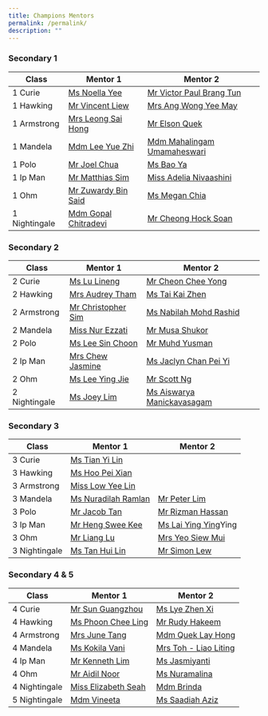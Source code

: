```yaml
---
title: Champions Mentors
permalink: /permalink/
description: ""
---
```

### Secondary 1
| Class | Mentor 1 | Mentor 2 |
| -------- | -------- | -------- |
| 1 Curie    |   [Ms Noella Yee](mailto:noella.yee@cwss.moe.edu.sg)  |   [Mr Victor Paul Brang Tun](mailto:victor.brang@cwss.moe.edu.sg)   |
| 1 Hawking    |  [Mr Vincent Liew](mailto:liew.chenkong@cwss.moe.edu.sg)   | [ Mrs Ang Wong Yee May](mailto:wong.yeemay@cwss.moe.edu.sg)    |
| 1 Armstrong    |  [Mrs Leong Sai Hong](mailto:leong.saihong@cwss.moe.edu.sg)    |  [Mr Elson Quek](mailto:elson.quek@cwss.moe.edu.sg)    |
| 1 Mandela  |  [Mdm Lee Yue Zhi](mailto:lee.yuezhi@cwss.moe.edu.sg)    |  [Mdm Mahalingam Umamaheswari](mailto:mahalingam.umamaheswari@cwss.moe.edu.sg)    |
| 1 Polo  |  [Mr Joel Chua](mailto:joel.chua@cwss.moe.edu.sg)    |  [ Ms Bao Ya](mailto:bao.ya@cwss.moe.edu.sg)   |
| 1 Ip Man  |  [ Mr Matthias Sim](mailto:matthias.sim@cwss.moe.edu.sg)   |  [Miss Adelia Nivaashini ](mailto:nivaashini@cwss.moe.edu.sg)   |
| 1 Ohm  |   [Mr Zuwardy Bin Said](mailto:zuwardy.said@cwss.moe.edu.sg)   |  [Ms Megan Chia ](mailto:megan.chia@cwss.moe.edu.sg)   |
| 1 Nightingale  | [ Mdm Gopal Chitradevi ](mailto:gopal.chitradevi@cwss.moe.edu.sg)   |  [ Mr Cheong Hock Soan](mailto:cheong.hocksoan@cwss.moe.edu.sg)   |

### Secondary 2
| Class | Mentor 1 | Mentor 2 |
| -------- | -------- | -------- |
| 2 Curie    |   [Ms Lu Lineng](mailto:lu.lineng@cwss.moe.edu.sg)   |   [Mr Cheon Chee Yong](mailto:cheon.cheeyong@cwss.moe.edu.sg)   |
| 2 Hawking    |  [Mrs Audrey Tham](mailto:audrey.tham@cwss.moe.edu.sg)    |   [Ms Tai Kai Zhen](mailto:tai.kaizhen@cwss.moe.edu.sg)   |
| 2 Armstrong    |  [ Mr Christopher Sim](mailto:christopher.sim@cwss.moe.edu.sg)   |  [ Ms Nabilah Mohd Rashid](mailto:nabilah@cwss.moe.edu.sg)   |
| 2 Mandela  |  [Miss Nur Ezzati](mailto:nurezzati@cwss.moe.edu.sg)    |  [Mr Musa Shukor](mailto:musa.shukor@cwss.moe.edu.sg)    |
| 2 Polo  |   [Ms Lee Sin Choon](mailto:lee.sinchoon@cwss.moe.edu.sg)   |  [Mr Muhd Yusman](mailto:muhammad.yusman@cwss.moe.edu.sg)    |
| 2 Ip Man  |  [Mrs Chew Jasmine](mailto:jasmine.chew@cwss.moe.edu.sg)   | [Ms Jaclyn Chan Pei Yi ](mailto:jaclyn.chanpeiyi@cwss.moe.edu.sg)    |
| 2 Ohm  |    [Ms Lee Ying Jie](mailto:lee.yingjie@cwss.moe.edu.sg)  |  [Mr Scott Ng](mailto:ng.hanliat@cwss.moe.edu.sg)    |
| 2 Nightingale  |   [Ms Joey Lim](mailto:joeylim.peisi@cwss.moe.edu.sg)   | [Ms Aiswarya Manickavasagam](mailto:aiswarya@cwss.moe.edu.sg)    |

### Secondary 3
| Class | Mentor 1 | Mentor 2 |
| -------- | -------- | -------- |
|3 Curie    |   [Ms Tian Yi Lin ](mailto:tian.yilin@cwss.moe.edu.sg)  |      |
| 3 Hawking    |   [Ms Hoo Pei Xian](mailto:hoo.peixian@cwss.moe.edu.sg)   |      |
| 3 Armstrong    |   [Miss Low Yee Lin](mailto:low.yeelin@cwss.moe.edu.sg)   |      |
| 3 Mandela  |   [Ms Nuradilah Ramlan](mailto:nuradilah.ramlan@cwss.moe.edu.sg)   | [Mr Peter Lim ](mailto:peter.lim@cwss.moe.edu.sg)   |
| 3 Polo  |   [Mr Jacob Tan](mailto:jacob.tan@cwss.moe.edu.sg)   | [Mr Rizman Hassan](mailto:rizman.hassan@cwss.moe.edu.sg)     |
| 3 Ip Man  |  [ Mr Heng Swee Kee](mailto:heng.sweekee@cwss.moe.edu.sg)   |  [Ms Lai Ying Ying](mailto:lai.yingying@cwss.moe.edu.sg)Ying    |
|3 Ohm  | [Mr Liang Lu](mailto:liang.lu@cwss.moe.edu.sg)     |  [Mrs Yeo Siew Mui](mailto:yeo.siewmui@cwss.moe.edu.sg)  |
| 3 Nightingale  | [Ms Tan Hui Lin](mailto:tan.huilin@cwss.moe.edu.sg)     | [Mr Simon Lew](mailto:simon.lew@cwss.moe.edu.sg)    |

### Secondary 4 & 5
| Class | Mentor 1 | Mentor 2 |
| -------- | -------- | -------- |
|4 Curie    |   [ Mr Sun Guangzhou](mailto:sun.guangzhou@cwss.moe.edu.sg)  |    [Ms Lye Zhen Xi](mailto:lye.zhenxi@cwss.moe.edu.sg)  |
| 4 Hawking    |   [Ms Phoon Chee Ling](mailto:phoon.cheeling@cwss.moe.edu.sg)  |  [Mr Rudy Hakeem](mailto:rudyhakeem.sulaiman@cwss.moe.edu.sg)    |
| 4 Armstrong    |  [Mrs June Tang](mailto:june.tang@cwss.moe.edu.sg)  |  [Mdm Quek Lay Hong](mailto:quek.layhong@cwss.moe.edu.sg)    |
| 4 Mandela  |   [Ms Kokila Vani](mailto:kokila.vani@cwss.moe.edu.sg)   |  [Mrs Toh - Liao Liting](mailto:liao.liting@cwss.moe.edu.sg)   |
| 4 Ip Man  |  [ Mr Kenneth Lim](mailto:kenneth.lim@cwss.moe.edu.sg)   |   [Ms Jasmiyanti ](mailto:jasmiyanti.marhajas@cwss.moe.edu.sg)  |
|4 Ohm  |   [Mr Aidil Noor](mailto:aidil.noor@cwss.moe.edu.sg)   |  [Ms Nuramalina](mailto:nuramalina.shalan@cwss.moe.edu.sg)    |
| 4 Nightingale  |  [Miss Elizabeth Seah](mailto:elizabeth.seah@cwss.moe.edu.sg)    |    [Mdm Brinda](mailto:brinda@cwss.moe.edu.sg)|
| 5 Nightingale  |  [Mdm Vineeta](mailto:vineeta@cwss.moe.edu.sg)    |  [Ms Saadiah Aziz](mailto:saadiah.aziz@cwss.moe.edu.sg)   |